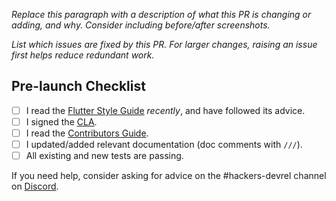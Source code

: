 *Replace this paragraph with a description of what this PR is changing or adding, and why. Consider including before/after screenshots.*

*List which issues are fixed by this PR. For larger changes, raising an issue first helps
reduce redundant work.*

## Pre-launch Checklist

- [ ] I read the [Flutter Style Guide] _recently_, and have followed its advice.
- [ ] I signed the [CLA].
- [ ] I read the [Contributors Guide].
- [ ] I updated/added relevant documentation (doc comments with `///`).
- [ ] All existing and new tests are passing.

If you need help, consider asking for advice on the #hackers-devrel channel on [Discord].

<!-- Links -->
[Flutter Style Guide]: https://github.com/flutter/flutter/blob/master/docs/contributing/Style-guide-for-Flutter-repo.md
[CLA]: https://cla.developers.google.com/
[Discord]: https://github.com/flutter/flutter/blob/master/docs/contributing/Chat.md
[Contributors Guide]: https://github.com/flutter/samples/blob/main/CONTRIBUTING.md